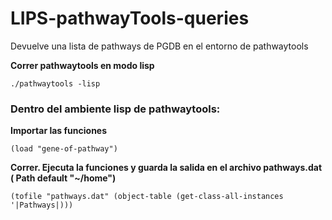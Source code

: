 # LIPS-pathwayTools-queries

Devuelve una lista de pathways de PGDB en el entorno de pathwaytools

**Correr pathwaytools en modo lisp**

`
./pathwaytools -lisp
`
### Dentro del ambiente lisp de pathwaytools:

**Importar las funciones**

`
(load "gene-of-pathway")
`

**Correr. Ejecuta la funciones y guarda la salida en el archivo pathways.dat ( Path default "~/home")**

`
(tofile "pathways.dat" (object-table (get-class-all-instances '|Pathways|)))
`
